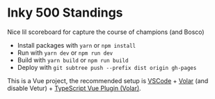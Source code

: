 # Inky 500 Standings

Nice lil scoreboard for capture the course of champions (and Bosco)

- Install packages with `yarn` or `npm install`
- Run with `yarn dev` or `npm run dev`
- Build with `yarn build` or `npm run build`
- Deploy with `git subtree push --prefix dist origin gh-pages`

This is a Vue project, the recommended setup is [VSCode](https://code.visualstudio.com/) + [Volar](https://marketplace.visualstudio.com/items?itemName=Vue.volar) (and disable Vetur) + [TypeScript Vue Plugin (Volar)](https://marketplace.visualstudio.com/items?itemName=Vue.vscode-typescript-vue-plugin).
